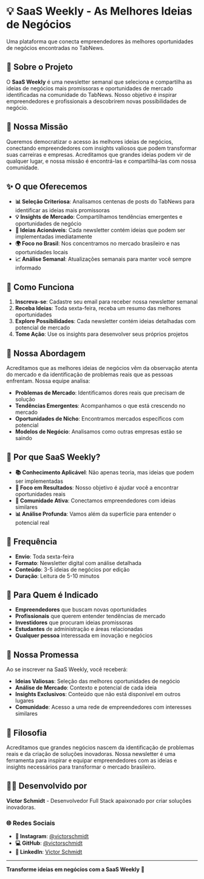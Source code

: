# 💡 SaaS Weekly - As Melhores Ideias de Negócios

Uma plataforma que conecta empreendedores às melhores oportunidades de negócios encontradas no TabNews.

## 🚀 Sobre o Projeto

O **SaaS Weekly** é uma newsletter semanal que seleciona e compartilha as ideias de negócios mais promissoras e oportunidades de mercado identificadas na comunidade do TabNews. Nosso objetivo é inspirar empreendedores e profissionais a descobrirem novas possibilidades de negócio.

## 🎯 Nossa Missão

Queremos democratizar o acesso às melhores ideias de negócios, conectando empreendedores com insights valiosos que podem transformar suas carreiras e empresas. Acreditamos que grandes ideias podem vir de qualquer lugar, e nossa missão é encontrá-las e compartilhá-las com nossa comunidade.

## ✨ O que Oferecemos

- **📊 Seleção Criteriosa**: Analisamos centenas de posts do TabNews para identificar as ideias mais promissoras
- **💡 Insights de Mercado**: Compartilhamos tendências emergentes e oportunidades de negócio
- **🚀 Ideias Acionáveis**: Cada newsletter contém ideias que podem ser implementadas imediatamente
- **🌍 Foco no Brasil**: Nos concentramos no mercado brasileiro e nas oportunidades locais
- **📈 Análise Semanal**: Atualizações semanais para manter você sempre informado

## 📧 Como Funciona

1. **Inscreva-se**: Cadastre seu email para receber nossa newsletter semanal
2. **Receba Ideias**: Toda sexta-feira, receba um resumo das melhores oportunidades
3. **Explore Possibilidades**: Cada newsletter contém ideias detalhadas com potencial de mercado
4. **Tome Ação**: Use os insights para desenvolver seus próprios projetos

## 🎨 Nossa Abordagem

Acreditamos que as melhores ideias de negócios vêm da observação atenta do mercado e da identificação de problemas reais que as pessoas enfrentam. Nossa equipe analisa:

- **Problemas de Mercado**: Identificamos dores reais que precisam de solução
- **Tendências Emergentes**: Acompanhamos o que está crescendo no mercado
- **Oportunidades de Nicho**: Encontramos mercados específicos com potencial
- **Modelos de Negócio**: Analisamos como outras empresas estão se saindo

## 🌟 Por que SaaS Weekly?

- **📚 Conhecimento Aplicável**: Não apenas teoria, mas ideias que podem ser implementadas
- **🎯 Foco em Resultados**: Nosso objetivo é ajudar você a encontrar oportunidades reais
- **🤝 Comunidade Ativa**: Conectamos empreendedores com ideias similares
- **📊 Análise Profunda**: Vamos além da superfície para entender o potencial real

## 📅 Frequência

- **Envio**: Toda sexta-feira
- **Formato**: Newsletter digital com análise detalhada
- **Conteúdo**: 3-5 ideias de negócios por edição
- **Duração**: Leitura de 5-10 minutos

## 🎯 Para Quem é Indicado

- **Empreendedores** que buscam novas oportunidades
- **Profissionais** que querem entender tendências de mercado
- **Investidores** que procuram ideias promissoras
- **Estudantes** de administração e áreas relacionadas
- **Qualquer pessoa** interessada em inovação e negócios

## 🚀 Nossa Promessa

Ao se inscrever na SaaS Weekly, você receberá:

- **Ideias Valiosas**: Seleção das melhores oportunidades de negócio
- **Análise de Mercado**: Contexto e potencial de cada ideia
- **Insights Exclusivos**: Conteúdo que não está disponível em outros lugares
- **Comunidade**: Acesso a uma rede de empreendedores com interesses similares

## 💭 Filosofia

Acreditamos que grandes negócios nascem da identificação de problemas reais e da criação de soluções inovadoras. Nossa newsletter é uma ferramenta para inspirar e equipar empreendedores com as ideias e insights necessários para transformar o mercado brasileiro.

## 👨‍💻 Desenvolvido por

**Victor Schmidt** - Desenvolvedor Full Stack apaixonado por criar soluções inovadoras.

### 🌐 Redes Sociais

- **📸 Instagram**: [@victorschmidt](https://instagram.com/victorschmidt)
- **💻 GitHub**: [@victorschmidt](https://github.com/victorschmidt)
- **💼 LinkedIn**: [Victor Schmidt](https://linkedin.com/in/victorschmidt)

---

**Transforme ideias em negócios com a SaaS Weekly** 🚀

